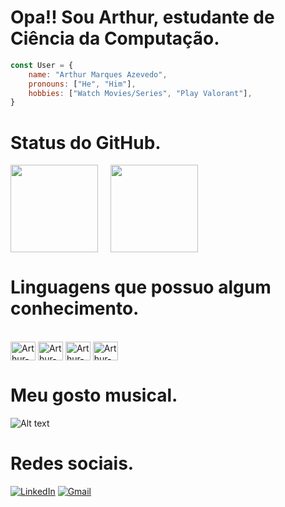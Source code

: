 <h1 align="left">Opa!! Sou Arthur, estudante de Ciência da Computação.</h1>

```js
const User = {
	name: "Arthur Marques Azevedo",
	pronouns: ["He", "Him"],
	hobbies: ["Watch Movies/Series", "Play Valorant"],
}
```

<h1 align="left">Status do GitHub.</h1>

<div align="center" style="display: flex; align-items: center; gap: 20px;">
    	<img style="height: 10em" src="https://github-readme-stats.vercel.app/api?username=Arthur1220&theme=dark&show_icons=true&hide=prs,issues,contribs">
    	<img style="height: 10em" src="https://github-readme-stats.vercel.app/api/top-langs/?username=Arthur1220&theme=dark&layout=compact&hide=assembly,tex,roff&theme=radical">
 </div>

<!--
<div>
<img align="center" height="180em" src="https://github-readme-stats.vercel.app/api/top-langs/?username=Arthur1220&layout=compact&langs_count=7"/>
<img align="center" height="180em" src="https://github-readme-stats.vercel.app/api?username=Arthur1220&show_icons=true&include_all_commits=true&count_private=true"/>
</div>
-->

<h1 align="left">Linguagens que possuo algum conhecimento.</h1>
<div style="display: inline_block"><br>
  	<img align="center" alt="Arthur-C" height="30" width="40" src="https://cdn.jsdelivr.net/gh/devicons/devicon/icons/c/c-original.svg">
  	<img align="center" alt="Arthur-C++" height="30" width="40" src="https://cdn.jsdelivr.net/gh/devicons/devicon/icons/cplusplus/cplusplus-original.svg">
  	<img align="center" alt="Arthur-Python" height="30" width="40" src="https://cdn.jsdelivr.net/gh/devicons/devicon/icons/python/python-original.svg">
	<img align="center" alt="Arthur-Java" height="30" width="40" src="https://cdn.jsdelivr.net/gh/devicons/devicon/icons/java/java-original.svg">
</div>

<h1 align="left">Meu gosto musical.</h1>

![Alt text](https://spotify-recently-played-readme.vercel.app/api?user=arthurmarquesazevedo&width=1000)

<h1 align="left">Redes sociais.</h1>

[![LinkedIn](https://img.shields.io/badge/linkedin-%230077B5.svg?style=for-the-badge&logo=linkedin&logoColor=white&link=https://www.linkedin.com/in/azevedo-arthur/)](https://www.linkedin.com/in/azevedo-arthur/)
[![Gmail](https://img.shields.io/badge/Gmail-D14836?style=for-the-badge&logo=gmail&logoColor=white&link=mailto:arthurmarquesazevedo@gmail.com)](mailto:arthurmarquesazevedo@gmail.com)
